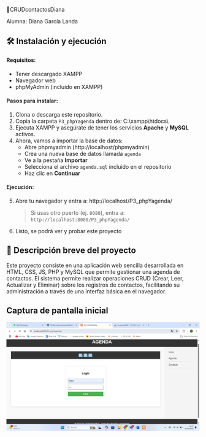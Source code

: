📒CRUDcontactosDiana

Alumna: Diana García Landa 


## 🛠️ Instalación y ejecución

#### Requisitos:
- Tener descargado XAMPP
- Navegador web
- phpMyAdmin (incluido en XAMPP)

#### Pasos para instalar:
1. Clona o descarga este repositorio.
2. Copia la carpeta `P3_phpYagenda` dentro de: C:\xampp\htdocs\
3. Ejecuta XAMPP y asegúrate de tener los servicios **Apache** y **MySQL** activos.
4. Ahora, vamos a importar la base de datos:
    - Abre phpmyadmin (http://localhost/phpmyadmin)
    - Crea una nueva base de datos llamada `agenda`
    - Ve a la pestaña **Importar**
    - Selecciona el archivo `agenda.sql` incluido en el repositorio
    - Haz clic en **Continuar**
#### Ejecución:
5. Abre tu navegador y entra a: http://localhost/P3_phpYagenda/
    > Si usas otro puerto (ej. `8080`), entra a:  
    > `http://localhost:8080/P3_phpYagenda/`
6. Listo, se podrá ver y probar este proyecto


## 📝 Descripción breve del proyecto
Este proyecto consiste en una aplicación web sencilla desarrollada en HTML, CSS, JS, PHP y MySQL que permite gestionar una agenda de contactos. El sistema permite realizar operaciones CRUD (Crear, Leer, Actualizar y Eliminar) sobre los registros de contactos, facilitando su administración a través de una interfaz básica en el navegador.

## Captura de pantalla inicial
![Logo del proyecto](pantallaInicial.png)


